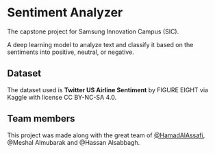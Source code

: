# Sentiment Analyzer
The capstone project for Samsung Innovation Campus (SIC).

A deep learning model to analyze text and classify it based on the sentiments into positive, neutral, or negative.

## Dataset
The dataset used is **Twitter US Airline Sentiment** by FIGURE EIGHT via Kaggle with license CC BY-NC-SA 4.0.

## Team members
This project was made along with the great team of [@HamadAlAssafi](https://www.github.com/HamadAlAssafi), @Meshal Almubarak and @Hassan Alsabbagh.
